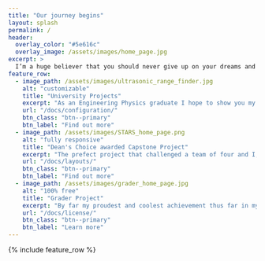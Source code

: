 ```yaml
---
title: "Our journey begins"
layout: splash
permalink: /
header:
  overlay_color: "#5e616c"
  overlay_image: /assets/images/home_page.jpg
excerpt: >
  I’m a huge believer that you should never give up on your dreams and that hard work never fails. On this website you’ll find my milestone projects that illustrate how I’ve grown over the years.<br />
feature_row:
  - image_path: /assets/images/ultrasonic_range_finder.jpg
    alt: "customizable"
    title: "University Projects"
    excerpt: "As an Engineering Physics graduate I hope to show you my extensive experience in software, electrical and mechanical design and development. Here you'll find a range of projects that I'm proud.     "
    url: "/docs/configuration/"
    btn_class: "btn--primary"
    btn_label: "Find out more"
  - image_path: /assets/images/STARS_home_page.png
    alt: "fully responsive"
    title: "Dean's Choice awarded Capstone Project"
    excerpt: "The prefect project that challenged a team of four and I, where we caught the attention of CHCH news, Hamilton's local news network and the praise of our Professor! "
    url: "/docs/layouts/"
    btn_class: "btn--primary"
    btn_label: "Find out more"
  - image_path: /assets/images/grader_home_page.jpg
    alt: "100% free"
    title: "Grader Project"
    excerpt: "By far my proudest and coolest achievement thus far in my career "
    url: "/docs/license/"
    btn_class: "btn--primary"
    btn_label: "Learn more"      
---
```


{% include feature_row %}
